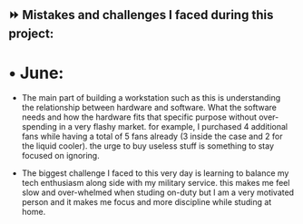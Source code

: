 ## ⏩ Mistakes and challenges I faced during this project:

# • June:
- The main part of building a workstation such as this is understanding the relationship between hardware and software.
What the software needs and how the hardware fits that specific purpose without over-spending in a very flashy market.
for example, I purchased 4 additional fans while having a total of 5 fans already (3 inside the case and 2 for the liquid cooler).
the urge to buy useless stuff is something to stay focused on ignoring.

- The biggest challenge I faced to this very day is learning to balance my tech enthusiasm along side with my military service.
this makes me feel slow and over-whelmed when studing on-duty but I am a very motivated person and it makes me focus and more discipline while studing at home.
